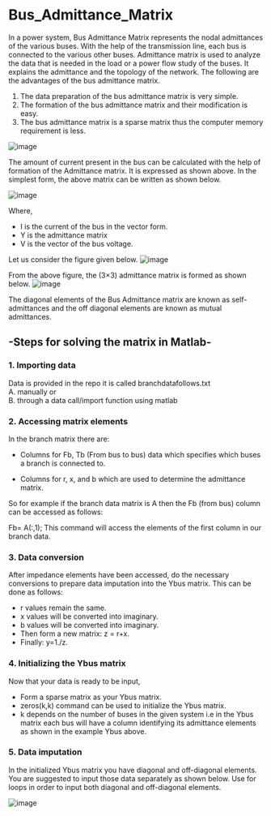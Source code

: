 # Bus_Admittance_Matrix

In a power system, Bus Admittance Matrix represents the nodal admittances of the various buses. With the help of the transmission line, each bus is connected to the various other buses. Admittance matrix is used to analyze the data that is needed in the load or a power flow study of the buses. It explains the admittance and the topology of the network. The following are the advantages of the bus admittance matrix. 

1.	The data preparation of the bus admittance matrix is very simple. 
2.	The formation of the bus admittance matrix and their modification is easy. 
3.	The bus admittance matrix is a sparse matrix thus the computer memory requirement is less.
 
![image](https://github.com/yavuzCodiin/Bus_Admittance_Matrix/assets/82445309/1ce854a0-cea5-4b37-9132-bd8cf41b1a7a)

The amount of current present in the bus can be calculated with the help of formation of the Admittance matrix. It is expressed as shown above. 
In the simplest form, the above matrix can be written as shown below. 

![image](https://github.com/yavuzCodiin/Bus_Admittance_Matrix/assets/82445309/1cffffb7-601b-4821-9663-5715cb907c7d)

Where, 
* I is the current of the bus in the vector form. 
* Y is the admittance matrix 
* V is the vector of the bus voltage. 

Let us consider the figure given below.
![image](https://github.com/yavuzCodiin/Bus_Admittance_Matrix/assets/82445309/f50cbebb-32b0-43e6-88d6-9fb6355cf537)

From the above figure, the (3×3) admittance matrix is formed as shown below.
![image](https://github.com/yavuzCodiin/Bus_Admittance_Matrix/assets/82445309/3924fcd2-f1b9-4bde-96bd-dff7cccbcf3d)

The diagonal elements of the Bus Admittance matrix are known as self-admittances and the off diagonal elements are known as mutual admittances.
## -Steps for solving the matrix in Matlab- 

### 1. Importing data 
Data is provided in the repo it is called branchdatafollows.txt
 <br> A. manually or
 <br> B. through a data call/import function using matlab

### 2. Accessing matrix elements
In the branch matrix there are: 
 
*	Columns for Fb, Tb (From bus to bus) data which specifies which buses a branch is connected to. 
 
*	Columns for r, x, and b which are used to determine the admittance matrix. 
 
So for example if the branch data matrix is A then the Fb (from bus) column can be accessed as follows: 
 
Fb= A(:,1); This command will access the elements of the first column in our branch data. 

### 3. Data conversion 
After impedance elements have been accessed, do the necessary conversions to prepare data imputation into the Ybus matrix. This can be done as follows: 
 
*	r values remain the same. 
*	x values will be converted into imaginary. 
*	b values will be converted into imaginary. 
*	Then form a new matrix: z = r+x. 
*	Finally:  y=1./z. 

### 4. Initializing the Ybus matrix 
Now that your data is ready to be input,  
 
*	Form a sparse matrix as your Ybus matrix. 
*	zeros(k,k) command can be used to initialize the Ybus matrix. 
*	k depends on the number of buses in the given system i.e in the Ybus matrix each bus will have a column identifying its admittance elements as shown in the example Ybus above. 

### 5. Data imputation 
In the initialized Ybus matrix you have diagonal and off-diagonal elements. You are suggested to input those data separately as shown below. Use for loops in order to input both diagonal and off-diagonal elements. 

![image](https://github.com/yavuzCodiin/Bus_Admittance_Matrix/assets/82445309/ebcd3730-8356-45cf-b61b-2ede027784ea)


